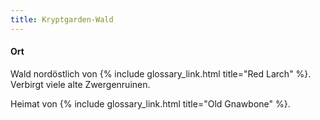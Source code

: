 ```yaml
---
title: Kryptgarden-Wald
---
```

#### Ort

Wald nordöstlich von {% include glossary_link.html title="Red Larch" %}. Verbirgt viele alte Zwergenruinen.

Heimat von {% include glossary_link.html title="Old Gnawbone" %}.
